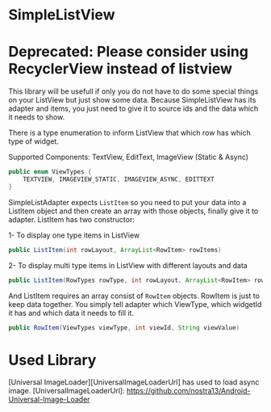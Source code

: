 SimpleListView
==============

# Deprecated: Please consider using RecyclerView instead of listview

This library will be usefull if only you do not have to do some special things on your ListView but just show some data. Because SimpleListView has its adapter and items, you just need to give it to source ids and the data which it needs to show. 

There is a type enumeration to inform ListView that which row has which type of widget.

Supported Components: TextView, EditText, ImageView (Static & Async)

```java
public enum ViewTypes {
    TEXTVIEW, IMAGEVIEW_STATIC, IMAGEVIEW_ASYNC, EDITTEXT
}
```

SimpleListAdapter expects ```ListItem``` so you need to put your data into a ListItem object and then create an array with those objects, finally give it to adapter. 
ListItem has two constructor:

1- To display one type items in ListView
```java 
public ListItem(int rowLayout, ArrayList<RowItem> rowItems) 
```

2- To display multi type items in ListView with different layouts and data
```java 
public ListItem(RowTypes rowType, int rowLayout, ArrayList<RowItem> rowItems) 
```

And ListItem requires an array consist of ```RowItem``` objects. RowItem is just to keep data together. You simply tell adapter which ViewType, which widgetId it has and which data it needs to fill it.

```java 
public RowItem(ViewTypes viewType, int viewId, String viewValue)
```

Used Library
==============

[Universal ImageLoader][UniversalImageLoaderUrl] has used to load async image.
[UniversalImageLoaderUrl]: https://github.com/nostra13/Android-Universal-Image-Loader
